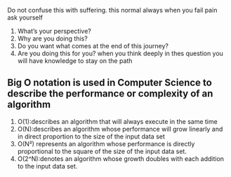 Do not confuse this with suffering.
this normal 
always when you fail pain ask yourself 
1. What’s your perspective?
2. Why are you doing this?
3. Do you want what comes at the end of this journey?
4. Are you doing this for you?
when you think deeply in thes question you will have knowledge to stay on the path 
## Big O notation is used in Computer Science to describe the performance or complexity of an algorithm
1. O(1):describes an algorithm that will always execute in the same time
2. O(N):describes an algorithm whose performance will grow linearly and in direct proportion to the size of the input data set
3. O(N²) represents an algorithm whose performance is directly proportional to the square of the size of the input data set. 
4. O(2^N):denotes an algorithm whose growth doubles with each addition to the input data set.

